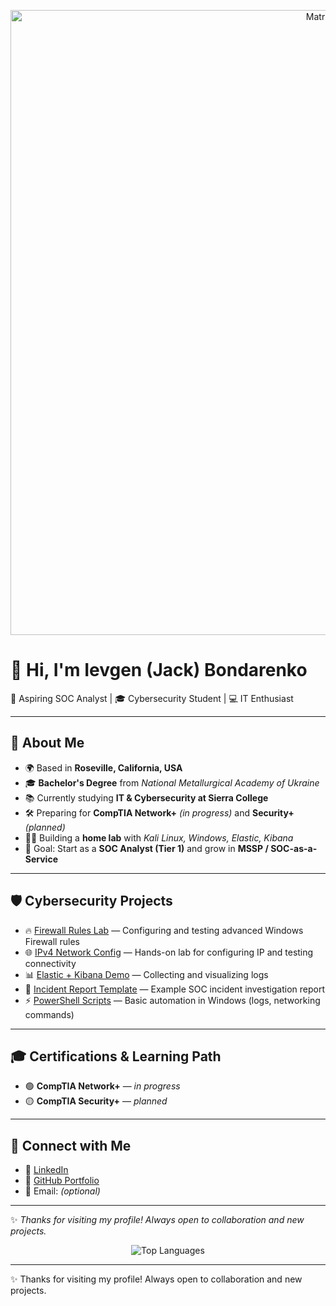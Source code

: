 <p align="center">
  <img src="https://media.giphy.com/media/xTiTnxpQ3ghPiB2Hp6/giphy.gif" alt="Matrix rain" width="1000"/>
</p>

# 👋 Hi, I'm Ievgen (Jack) Bondarenko  

🚀 Aspiring SOC Analyst | 🎓 Cybersecurity Student | 💻 IT Enthusiast  

---

## 🚀 About Me  

- 🌍 Based in **Roseville, California, USA**  
- 🎓 **Bachelor's Degree** from *National Metallurgical Academy of Ukraine*  
- 📚 Currently studying **IT & Cybersecurity at Sierra College**  
- 🛠 Preparing for **CompTIA Network+** *(in progress)* and **Security+** *(planned)*  
- 🧑‍💻 Building a **home lab** with *Kali Linux, Windows, Elastic, Kibana*  
- 🎯 Goal: Start as a **SOC Analyst (Tier 1)** and grow in **MSSP / SOC-as-a-Service**  

---

## 🛡 Cybersecurity Projects  

- 🔥 [Firewall Rules Lab](#) — Configuring and testing advanced Windows Firewall rules  
- 🌐 [IPv4 Network Config](#) — Hands-on lab for configuring IP and testing connectivity  
- 📊 [Elastic + Kibana Demo](#) — Collecting and visualizing logs  
- 📝 [Incident Report Template](#) — Example SOC incident investigation report  
- ⚡ [PowerShell Scripts](#) — Basic automation in Windows (logs, networking commands)  

---

## 🎓 Certifications & Learning Path  

- 🟢 **CompTIA Network+** — *in progress*  
- 🟡 **CompTIA Security+** — *planned*  

---

## 🤝 Connect with Me  

- 🔗 [LinkedIn](https://www.linkedin.com/in/ievgen-jack-bondarenko-b13098241/)  
- 🐙 [GitHub Portfolio](https://github.com/ibondarenko1)  
- 📧 Email: *(optional)*  

---

✨ *Thanks for visiting my profile! Always open to collaboration and new projects.*  
</p>
<p align="center">
  <img src="https://github-readme-stats.vercel.app/api/top-langs/?username=ibondarenko1&layout=compact&theme=radical" alt="Top Languages" />
</p>

---

✨ Thanks for visiting my profile! Always open to collaboration and new projects.
